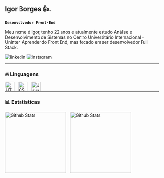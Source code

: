 ## Igor Borges 👍.

**`Desenvolvedor Front-End`**

Meu nome é Igor, tenho 22 anos e atualmente estudo Análise e Desenvolvimento de Sistemas no Centro Universitário Internacional - Uninter. Aprendendo Front End, mas focado em ser desenvolvedor Full Stack.

<p align="start">
    <a href="https://www.linkedin.com/in/igorthedev/">
        <img alt="linkedin" title="Meu LinkedIn" src="https://img.shields.io/badge/LinkedIn-0077B5?style=for-the-badge&logo=linkedin&logoColor=white">
    </a>
    <a href="https://www.instagram.com/igorcodesyou/">
        <img alt="Instagram" title="Meu Instagram" src="https://img.shields.io/badge/Instagram-E4405F?style=for-the-badge&logo=instagram&logoColor=white">
    </a>
</p>

---

### 🔥 Linguagens

<img
    align="left"
    alt="HTML"
    title="HTML"
    width="30px"
    style="padding-right: 10px;"
    src="https://cdn.jsdelivr.net/gh/devicons/devicon@latest/icons/html5/html5-original.svg"
/><img
    align="left"
    alt="CSS"
    title="CSS"
    width="30px"
    style="padding-right: 10px;"
    src="https://cdn.jsdelivr.net/gh/devicons/devicon@latest/icons/css3/css3-original.svg"
/><img
    align="left"
    alt="JavaScript"
    title="JavaScript"
    width="30px"
    style="padding-right: 10px;"
    src="https://cdn.jsdelivr.net/gh/devicons/devicon@latest/icons/javascript/javascript-original.svg"
/>

<br>

---

### 📊 Estatísticas

<p>
    <img
        align="left"
        alt="Github Stats"
        height="200"
        style="padding-right: 10px;"
        src="https://github-readme-stats.vercel.app/api?username=igor-codesyou&show_icons=true&theme=calm_pink&custom_title=Status&locale=pt-br"
        />
</p>
<p>
    <img
        align="left"
        alt="Github Stats"
        height="200"
        style="padding-right: 10px;"
        src="https://github-readme-stats.vercel.app/api/top-langs/?username=igor-codesyou&layout=donut&theme=calm_pink&custom_title=Linguagens"
        />
</p>
